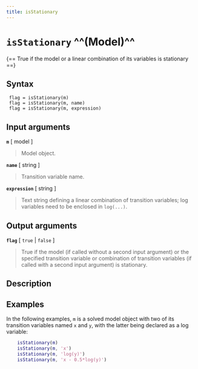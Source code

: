 ```yaml
---
title: isStationary
---
```


# `isStationary` ^^(Model)^^

{== True if the model or a linear combination of its variables is stationary ==}


## Syntax

     flag = isStationary(m)
     flag = isStationary(m, name)
     flag = isStationary(m, expression)


## Input arguments 

__`m`__ [ model ]
> 
> Model object.
> 

__`name`__ [ string ]
> 
> Transition variable name.
> 

__`expression`__ [ string ] 
> 
> Text string defining a linear combination of
> transition variables; log variables need to be enclosed in `log(...)`.
> 

## Output arguments 

__`flag`__ [ `true` | `false` ]
> 
> True if the model (if called without a
> second input argument) or the specified transition variable or
> combination of transition variables (if called with a second input
> argument) is stationary.
> 

## Description


## Examples

In the following examples, `m` is a solved model object with two of its
transition variables named `x` and `y`, with the latter being declared as
a log variable:

```matlab
    isStationary(m)
    isStationary(m, 'x')
    isStationary(m, 'log(y)')
    isStationary(m, 'x - 0.5*log(y)')
```


